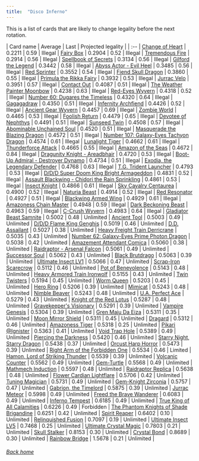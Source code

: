 ```yaml
---
title:  "Disco Inferno"
---
```


This is a list of cards that are likely to change legality before the next rotation.

| Card name | Average | Last | Projected legality |
| :-- |
[Change of Heart](https://db.ygoprodeck.com/card/?search=Change%20of%20Heart) | 0.2211 | 0.59 | Illegal |
[Fairy Box](https://db.ygoprodeck.com/card/?search=Fairy%20Box) | 0.2904 | 0.52 | Illegal |
[Tremendous Fire](https://db.ygoprodeck.com/card/?search=Tremendous%20Fire) | 0.2914 | 0.56 | Illegal |
[Spellbook of Secrets](https://db.ygoprodeck.com/card/?search=Spellbook%20of%20Secrets) | 0.3134 | 0.56 | Illegal |
[Gilford the Legend](https://db.ygoprodeck.com/card/?search=Gilford%20the%20Legend) | 0.3442 | 0.58 | Illegal |
[Abyss Actor - Evil Heel](https://db.ygoprodeck.com/card/?search=Abyss%20Actor%20-%20Evil%20Heel) | 0.3485 | 0.56 | Illegal |
[Red Sprinter](https://db.ygoprodeck.com/card/?search=Red%20Sprinter) | 0.3552 | 0.54 | Illegal |
[Fiend Skull Dragon](https://db.ygoprodeck.com/card/?search=Fiend%20Skull%20Dragon) | 0.3860 | 0.55 | Illegal |
[Primula the Rikka Fairy](https://db.ygoprodeck.com/card/?search=Primula%20the%20Rikka%20Fairy) | 0.3932 | 0.53 | Illegal |
[Jurrac Velo](https://db.ygoprodeck.com/card/?search=Jurrac%20Velo) | 0.3951 | 0.57 | Illegal |
[Contact Out](https://db.ygoprodeck.com/card/?search=Contact%20Out) | 0.4087 | 0.51 | Illegal |
[The Weather Painter Moonbow](https://db.ygoprodeck.com/card/?search=The%20Weather%20Painter%20Moonbow) | 0.4238 | 0.63 | Illegal |
[Red-Eyes Wyvern](https://db.ygoprodeck.com/card/?search=Red-Eyes%20Wyvern) | 0.4318 | 0.52 | Illegal |
[Number 60: Dugares the Timeless](https://db.ygoprodeck.com/card/?search=Number%2060:%20Dugares%20the%20Timeless) | 0.4320 | 0.64 | Illegal |
[Gagagadraw](https://db.ygoprodeck.com/card/?search=Gagagadraw) | 0.4350 | 0.51 | Illegal |
[Infernity Archfiend](https://db.ygoprodeck.com/card/?search=Infernity%20Archfiend) | 0.4426 | 0.52 | Illegal |
[Ancient Gear Wyvern](https://db.ygoprodeck.com/card/?search=Ancient%20Gear%20Wyvern) | 0.4457 | 0.69 | Illegal |
[Zombie World](https://db.ygoprodeck.com/card/?search=Zombie%20World) | 0.4465 | 0.53 | Illegal |
[Foolish Return](https://db.ygoprodeck.com/card/?search=Foolish%20Return) | 0.4479 | 0.65 | Illegal |
[Devotee of Nephthys](https://db.ygoprodeck.com/card/?search=Devotee%20of%20Nephthys) | 0.4491 | 0.51 | Illegal |
[Sunseed Twin](https://db.ygoprodeck.com/card/?search=Sunseed%20Twin) | 0.4508 | 0.57 | Illegal |
[Abominable Unchained Soul](https://db.ygoprodeck.com/card/?search=Abominable%20Unchained%20Soul) | 0.4520 | 0.51 | Illegal |
[Masquerade the Blazing Dragon](https://db.ygoprodeck.com/card/?search=Masquerade%20the%20Blazing%20Dragon) | 0.4572 | 0.51 | Illegal |
[Number 107: Galaxy-Eyes Tachyon Dragon](https://db.ygoprodeck.com/card/?search=Number%20107:%20Galaxy-Eyes%20Tachyon%20Dragon) | 0.4574 | 0.61 | Illegal |
[Lunalight Tiger](https://db.ygoprodeck.com/card/?search=Lunalight%20Tiger) | 0.4662 | 0.61 | Illegal |
[Thunderforce Attack](https://db.ygoprodeck.com/card/?search=Thunderforce%20Attack) | 0.4665 | 0.55 | Illegal |
[Amazon of the Seas](https://db.ygoprodeck.com/card/?search=Amazon%20of%20the%20Seas) | 0.4672 | 0.84 | Illegal |
[Dragunity Knight - Areadbhair](https://db.ygoprodeck.com/card/?search=Dragunity%20Knight%20-%20Areadbhair) | 0.4720 | 0.53 | Illegal |
[Boot-Up Admiral - Destroyer Dynamo](https://db.ygoprodeck.com/card/?search=Boot-Up%20Admiral%20-%20Destroyer%20Dynamo) | 0.4734 | 0.51 | Illegal |
[Exodia, the Legendary Defender](https://db.ygoprodeck.com/card/?search=Exodia,%20the%20Legendary%20Defender) | 0.4768 | 0.63 | Illegal |
[T.G. Trident Launcher](https://db.ygoprodeck.com/card/?search=T.G.%20Trident%20Launcher) | 0.4793 | 0.53 | Illegal |
[D/D/D Super Doom King Bright Armageddon](https://db.ygoprodeck.com/card/?search=D/D/D%20Super%20Doom%20King%20Bright%20Armageddon) | 0.4831 | 0.52 | Illegal |
[Assault Blackwing - Chidori the Rain Sprinkling](https://db.ygoprodeck.com/card/?search=Assault%20Blackwing%20-%20Chidori%20the%20Rain%20Sprinkling) | 0.4861 | 0.53 | Illegal |
[Insect Knight](https://db.ygoprodeck.com/card/?search=Insect%20Knight) | 0.4866 | 0.61 | Illegal |
[Sky Cavalry Centaurea](https://db.ygoprodeck.com/card/?search=Sky%20Cavalry%20Centaurea) | 0.4900 | 0.52 | Illegal |
[Naturia Beast](https://db.ygoprodeck.com/card/?search=Naturia%20Beast) | 0.4914 | 0.52 | Illegal |
[Red Resonator](https://db.ygoprodeck.com/card/?search=Red%20Resonator) | 0.4927 | 0.51 | Illegal |
[Blackwing Armed Wing](https://db.ygoprodeck.com/card/?search=Blackwing%20Armed%20Wing) | 0.4929 | 0.61 | Illegal |
[Amazoness Chain Master](https://db.ygoprodeck.com/card/?search=Amazoness%20Chain%20Master) | 0.4948 | 0.59 | Illegal |
[Dark Beckoning Beast](https://db.ygoprodeck.com/card/?search=Dark%20Beckoning%20Beast) | 0.4963 | 0.59 | Illegal |
[C-Crush Wyvern](https://db.ygoprodeck.com/card/?search=C-Crush%20Wyvern) | 0.4983 | 0.64 | Illegal |
[Gladiator Beast Samnite](https://db.ygoprodeck.com/card/?search=Gladiator%20Beast%20Samnite) | 0.5002 | 0.48 | Unlimited |
[Ancient Tool](https://db.ygoprodeck.com/card/?search=Ancient%20Tool) | 0.5003 | 0.49 | Unlimited |
[D/D/D Flame King Genghis](https://db.ygoprodeck.com/card/?search=D/D/D%20Flame%20King%20Genghis) | 0.5019 | 0.46 | Unlimited |
[D.D. Assailant](https://db.ygoprodeck.com/card/?search=D.D.%20Assailant) | 0.5027 | 0.38 | Unlimited |
[Heavy Freight Train Derricrane](https://db.ygoprodeck.com/card/?search=Heavy%20Freight%20Train%20Derricrane) | 0.5035 | 0.43 | Unlimited |
[Number 62: Galaxy-Eyes Prime Photon Dragon](https://db.ygoprodeck.com/card/?search=Number%2062:%20Galaxy-Eyes%20Prime%20Photon%20Dragon) | 0.5038 | 0.42 | Unlimited |
[Amazement Attendant Comica](https://db.ygoprodeck.com/card/?search=Amazement%20Attendant%20Comica) | 0.5060 | 0.38 | Unlimited |
[Raidraptor - Arsenal Falcon](https://db.ygoprodeck.com/card/?search=Raidraptor%20-%20Arsenal%20Falcon) | 0.5061 | 0.49 | Unlimited |
[Successor Soul](https://db.ygoprodeck.com/card/?search=Successor%20Soul) | 0.5062 | 0.43 | Unlimited |
[Black Brutdrago](https://db.ygoprodeck.com/card/?search=Black%20Brutdrago) | 0.5063 | 0.39 | Unlimited |
[Ultimate Insect LV1](https://db.ygoprodeck.com/card/?search=Ultimate%20Insect%20LV1) | 0.5066 | 0.47 | Unlimited |
[Scrap-Iron Scarecrow](https://db.ygoprodeck.com/card/?search=Scrap-Iron%20Scarecrow) | 0.5112 | 0.46 | Unlimited |
[Pot of Benevolence](https://db.ygoprodeck.com/card/?search=Pot%20of%20Benevolence) | 0.5143 | 0.48 | Unlimited |
[Heavy Armored Train Ironwolf](https://db.ygoprodeck.com/card/?search=Heavy%20Armored%20Train%20Ironwolf) | 0.5155 | 0.43 | Unlimited |
[Twin Twisters](https://db.ygoprodeck.com/card/?search=Twin%20Twisters) | 0.5194 | 0.45 | Unlimited |
[Worm Queen](https://db.ygoprodeck.com/card/?search=Worm%20Queen) | 0.5203 | 0.45 | Unlimited |
[Hero Ring](https://db.ygoprodeck.com/card/?search=Hero%20Ring) | 0.5206 | 0.39 | Unlimited |
[Mimicat](https://db.ygoprodeck.com/card/?search=Mimicat) | 0.5243 | 0.48 | Unlimited |
[Nimble Beaver](https://db.ygoprodeck.com/card/?search=Nimble%20Beaver) | 0.5243 | 0.48 | Unlimited |
[U.A. Perfect Ace](https://db.ygoprodeck.com/card/?search=U.A.%20Perfect%20Ace) | 0.5279 | 0.43 | Unlimited |
[Knight of the Red Lotus](https://db.ygoprodeck.com/card/?search=Knight%20of%20the%20Red%20Lotus) | 0.5287 | 0.48 | Unlimited |
[Gravekeeper's Visionary](https://db.ygoprodeck.com/card/?search=Gravekeeper's%20Visionary) | 0.5291 | 0.39 | Unlimited |
[Vampire Genesis](https://db.ygoprodeck.com/card/?search=Vampire%20Genesis) | 0.5304 | 0.39 | Unlimited |
[Gren Maju Da Eiza](https://db.ygoprodeck.com/card/?search=Gren%20Maju%20Da%20Eiza) | 0.5311 | 0.35 | Unlimited |
[Moon Mirror Shield](https://db.ygoprodeck.com/card/?search=Moon%20Mirror%20Shield) | 0.5311 | 0.45 | Unlimited |
[Dragard](https://db.ygoprodeck.com/card/?search=Dragard) | 0.5312 | 0.46 | Unlimited |
[Amazoness Tiger](https://db.ygoprodeck.com/card/?search=Amazoness%20Tiger) | 0.5318 | 0.25 | Unlimited |
[Pikari @Ignister](https://db.ygoprodeck.com/card/?search=Pikari%20@Ignister) | 0.5363 | 0.41 | Unlimited |
[Void Trap Hole](https://db.ygoprodeck.com/card/?search=Void%20Trap%20Hole) | 0.5389 | 0.49 | Unlimited |
[Piercing the Darkness](https://db.ygoprodeck.com/card/?search=Piercing%20the%20Darkness) | 0.5420 | 0.46 | Unlimited |
[Starry Night, Starry Dragon](https://db.ygoprodeck.com/card/?search=Starry%20Night,%20Starry%20Dragon) | 0.5438 | 0.37 | Unlimited |
[Orcust Harp Horror](https://db.ygoprodeck.com/card/?search=Orcust%20Harp%20Horror) | 0.5473 | 0.39 | Unlimited |
[Right Arm of the Forbidden One](https://db.ygoprodeck.com/card/?search=Right%20Arm%20of%20the%20Forbidden%20One) | 0.5534 | 0.46 | Limited |
[Hamon, Lord of Striking Thunder](https://db.ygoprodeck.com/card/?search=Hamon,%20Lord%20of%20Striking%20Thunder) | 0.5539 | 0.39 | Unlimited |
[Volcanic Counter](https://db.ygoprodeck.com/card/?search=Volcanic%20Counter) | 0.5562 | 0.49 | Unlimited |
[Gem-Turtle](https://db.ygoprodeck.com/card/?search=Gem-Turtle) | 0.5568 | 0.49 | Unlimited |
[Mathmech Induction](https://db.ygoprodeck.com/card/?search=Mathmech%20Induction) | 0.5597 | 0.48 | Unlimited |
[Raidraptor Replica](https://db.ygoprodeck.com/card/?search=Raidraptor%20Replica) | 0.5638 | 0.48 | Unlimited |
[Flower Cardian Lightflare](https://db.ygoprodeck.com/card/?search=Flower%20Cardian%20Lightflare) | 0.5706 | 0.42 | Unlimited |
[Tuning Magician](https://db.ygoprodeck.com/card/?search=Tuning%20Magician) | 0.5731 | 0.49 | Unlimited |
[Gem-Knight Zirconia](https://db.ygoprodeck.com/card/?search=Gem-Knight%20Zirconia) | 0.5757 | 0.47 | Unlimited |
[Gabrion, the Timelord](https://db.ygoprodeck.com/card/?search=Gabrion,%20the%20Timelord) | 0.5875 | 0.39 | Unlimited |
[Jurrac Meteor](https://db.ygoprodeck.com/card/?search=Jurrac%20Meteor) | 0.5998 | 0.49 | Unlimited |
[Freed the Brave Wanderer](https://db.ygoprodeck.com/card/?search=Freed%20the%20Brave%20Wanderer) | 0.6083 | 0.49 | Unlimited |
[Inferno Tempest](https://db.ygoprodeck.com/card/?search=Inferno%20Tempest) | 0.6185 | 0.49 | Unlimited |
[True King of All Calamities](https://db.ygoprodeck.com/card/?search=True%20King%20of%20All%20Calamities) | 0.6226 | 0.49 | Forbidden |
[The Phantom Knights of Shade Brigandine](https://db.ygoprodeck.com/card/?search=The%20Phantom%20Knights%20of%20Shade%20Brigandine) | 0.6251 | 0.42 | Unlimited |
[Spirit Reaper](https://db.ygoprodeck.com/card/?search=Spirit%20Reaper) | 0.6402 | 0.10 | Unlimited |
[Relinquished Fusion](https://db.ygoprodeck.com/card/?search=Relinquished%20Fusion) | 0.7097 | 0.19 | Unlimited |
[Ultimate Insect LV5](https://db.ygoprodeck.com/card/?search=Ultimate%20Insect%20LV5) | 0.7468 | 0.25 | Unlimited |
[Ultimate Crystal Magic](https://db.ygoprodeck.com/card/?search=Ultimate%20Crystal%20Magic) | 0.7803 | 0.21 | Unlimited |
[Skull Stalker](https://db.ygoprodeck.com/card/?search=Skull%20Stalker) | 0.8153 | 0.30 | Unlimited |
[Crystal Bond](https://db.ygoprodeck.com/card/?search=Crystal%20Bond) | 0.8689 | 0.30 | Unlimited |
[Rainbow Bridge](https://db.ygoprodeck.com/card/?search=Rainbow%20Bridge) | 1.5678 | 0.21 | Unlimited |

###### [Back home](index)